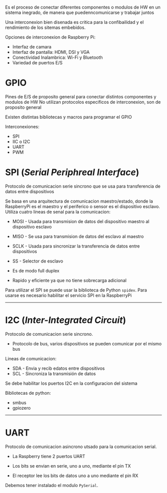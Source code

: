Es el proceso de conectar diferentes componentes o modulos de HW en un sistema inegrado, de manera que puedenncomunicarse y trabajar juntos

Una interconexion bien disenada es critica para la confibailidad y el rendimiento de los sitemas embebidos.

Opciones de interconexion de Raspberry Pi:
- Interfaz de camara
- Interfaz de pantalla: HDMI, DSI y VGA
- Conectividad Inalambrica: Wi-Fi y Bluetooth
- Variedad de puertos E/S

# GPIO
Pines de E/S de proposito general para conectar distintos componentes y modulos de HW
No utilizan protocolos especificos de interconexion, son de proposito general

Existen distintas bibliotecas y macros para programar el GPIO

Interconexiones:
- SPI
- IIC o I2C
- UART
- PWM

# SPI (*Serial Periphreal Interface*)
Protocolo de comunicacion serie sincrono que se usa para transferencia de datos entre dispositivos

Se basa en una arquitectura de comunicacion maestro/estado, donde la RaspberryPi es el maestro y el periferico o sensor es el dispositivo esclavo.
Utiliza cuatro lineas de senal para la comunicacion:
- MOSI - Usada para transmision de datos del dispositivo maestro al dispositivo esclavo
- MISO - Se usa para transmision de datos del esclavo al maestro
- SCLK - Usada para sincronizar la transferencia de datos entre dispositivos
- SS - Selector de esclavo

- Es de modo full duplex
- Rapido y eficiente ya que no tiene sobrecarga adicional 

Para utilizar el SPI se puede usar la biblioteca de Python `spidev`.
Para usarse es necesario habilitar el servicio SPI en la RaspberryPi

___
# I2C (*Inter-Integrated Circuit*)

Protocolo de comunicacion serie sincrono.
- Protocolo de bus, varios dispositivos se pueden comunicar por el mismo bus

Lineas de comunicacion:
- SDA - Envia y recib edatos entre dispositivos
- SCL - Sincroniza la transmisión de datos

Se debe habilitar los puertos I2C en la configuracion del sistema

Bibliotecas de python:
- smbus
- gpiozero

___
# UART

Protocolo de comunicacion asincrono utsado para la comunicacion serial.

- La Raspberry tiene 2 puertos UART

- Los bits se envian en serie, uno a uno, mediante el pin TX
- El receptor lee los bits de datos uno a uno mediante el pin RX

Debemos tener instalado el modulo `PySerial`.

